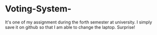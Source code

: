 # Voting-System-
It's one of my assignment during the forth semester at university. I simply save it on github so that I am able to change the laptop.
Surprise!
